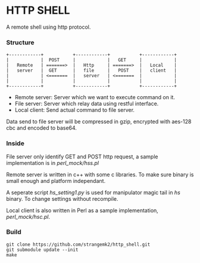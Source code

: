 # HTTP SHELL
A remote shell using http protocol.

### Structure
    +------------+           +------------+           +------------+
    |            |  POST     |            |   GET     |            |
    |   Remote   | =======>  |   Http     | =======>  |   Local    |
    |   server   |  GET      |   file     |   POST    |   client   |
    |            | <=======  |   server   | <=======  |            |
    |            |           |            |           |            |
    +------------+           +------------+           +------------+
* Remote server: Server which we want to execute command on it.
* File server: Server which relay data using restful interface.
* Local client: Send actual command to file server.

Data send to file server will be compressed in gzip, encrypted with aes-128 cbc and encoded to base64.

### Inside
File server only identify GET and POST http request, a sample implementation is in *perl_mock/hss.pl*

Remote server is written in c++ with some c libraries. To make sure binary is small enough and platform independant.

A seperate script *hs_setting1.py* is used for manipulator magic tail in *hs* binary. To change settings without recompile.

Local client is also written in Perl as a sample implementation, *perl_mock/hsc.pl*.

### Build
```
git clone https://github.com/strangemk2/http_shell.git
git submodule update --init
make
```
